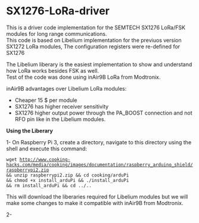 # SX1276-LoRa-driver

This is a driver code implementation for the SEMTECH SX1276 LoRa/FSK modules for long range communications.
<br>
This code is based on Libelium implementation for the previuos version SX1272 LoRa modules, The configuration registers were re-defined for SX1276

The Libelium liberary is the easiest implementation to show and understand how LoRa works besides FSK as well. 
<br>
Test of the code was done using inAir9B LoRa from Modtronix. 

inAir9B advantages over Libelium LoRa modules:
- Cheaper 15 $ per module 
- SX1276 has higher receiver sensitivity 
- SX1276 higher output power through the PA_BOOST connection and not RFO pin like in the Libelium modules.


<b>Using the Liberary</b>

1- On Raspberry Pi 3, create a directory, navigate to this directory using the shell and execute this command:


<code>wget http://www.cooking-hacks.com/media/cooking/images/documentation/raspberry_arduino_shield/raspberrypi2.zip && unzip raspberrypi2.zip && cd cooking/arduPi && chmod +x install_arduPi && ./install_arduPi && rm install_arduPi && cd ../..</code>

This will download the liberaries required for Libelium modules but we will make some changes to make it compatible with inAir9B from Modtronix.

2- 
		
